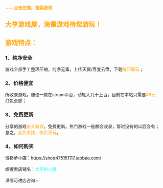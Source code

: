 <b><font face="黑体"><font color=orange>←←点击左侧，搜索游戏<br></font></font></b>

## <b><font face="黑体"><font color=orange>大亨游戏屋，海量游戏待您游玩！<br></font></font></b>
## <b><font face="黑体"><font color=orange>游戏特点：<br></font></font></b>
### 1、纯净安全

游戏全部手工整理压缩，纯净无毒，上传天翼/百度云盘，下载<font color=orange>解压即玩</font>；

### 2、价格便宜

所收录游戏，随便一款在steam平台，动辄大几十上百，目前在本站只需要<font color=orange>48元</font>打包全部；

### 3、免费更新

分享的游戏<font color=orange>永久有效</font>，免费更新。热门游戏一般都会收录，暂时没有的以后会有；<br>总之，<font color=orange>我负责找，你负责玩</font>。


### 4、如何购买

请移步小店：<font color=cyan>https://shop475151117.taobao.com/</font><br><br>
或搜索店铺名：<font color=cyan>大亨的小屋</font><br><br>
详情可进店咨询~
